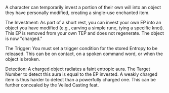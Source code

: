 A character can temporarily invest a portion of their own will into an object they have personally modified, creating a single-use enchanted item.

The Investment: As part of a short rest, you can invest your own EP into an object you have modified (e.g., carving a simple rune, tying a specific knot). This EP is removed from your own TEP and does not regenerate. The object is now "charged."

The Trigger: You must set a trigger condition for the stored Entropy to be released. This can be on contact, on a spoken command word, or when the object is broken.

Detection: A charged object radiates a faint entropic aura. The Target Number to detect this aura is equal to the EP invested. A weakly charged item is thus harder to detect than a powerfully charged one. This can be further concealed by the Veiled Casting feat.